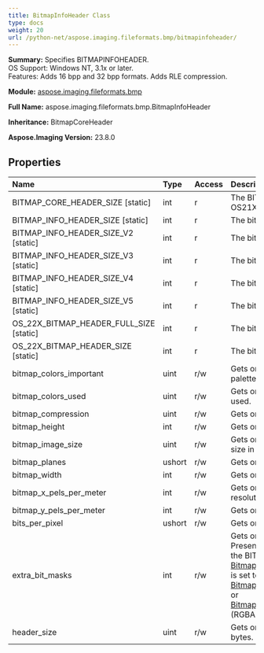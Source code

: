 ```yaml
---
title: BitmapInfoHeader Class
type: docs
weight: 20
url: /python-net/aspose.imaging.fileformats.bmp/bitmapinfoheader/
---
```


**Summary:** Specifies BITMAPINFOHEADER. <br/>                OS Support: Windows NT, 3.1x or later.<br/>                Features: Adds 16 bpp and 32 bpp formats. Adds RLE compression.

**Module:** [aspose.imaging.fileformats.bmp](/imaging/python-net/aspose.imaging.fileformats.bmp/)

**Full Name:** aspose.imaging.fileformats.bmp.BitmapInfoHeader

**Inheritance:** BitmapCoreHeader

**Aspose.Imaging Version:** 23.8.0

## **Properties**
| **Name** | **Type** | **Access** | **Description** |
| :- | :- | :- | :- |
| BITMAP_CORE_HEADER_SIZE [static] | int | r | The BITMAPCOREHEADER aka OS21XBITMAPHEADER header size |
| BITMAP_INFO_HEADER_SIZE [static] | int | r | The bitmap information header size v3 |
| BITMAP_INFO_HEADER_SIZE_V2 [static] | int | r | The bitmap information header size v2 |
| BITMAP_INFO_HEADER_SIZE_V3 [static] | int | r | The bitmap information header size v3 |
| BITMAP_INFO_HEADER_SIZE_V4 [static] | int | r | The bitmap information header size v4 |
| BITMAP_INFO_HEADER_SIZE_V5 [static] | int | r | The bitmap information header size v5 |
| OS_22X_BITMAP_HEADER_FULL_SIZE [static] | int | r | The bitmap core header2 size |
| OS_22X_BITMAP_HEADER_SIZE [static] | int | r | The bitmap core header2 size |
| bitmap_colors_important | uint | r/w | Gets or sets number of important palette colors. |
| bitmap_colors_used | uint | r/w | Gets or sets number of palette colors used. |
| bitmap_compression | uint | r/w | Gets or sets bitmap compression. |
| bitmap_height | int | r/w | Gets or sets bitmap height. |
| bitmap_image_size | uint | r/w | Gets or sets specifies bitmap raw data size in bytes. |
| bitmap_planes | ushort | r/w | Gets or sets number of planes. |
| bitmap_width | int | r/w | Gets or sets bitmap width. |
| bitmap_x_pels_per_meter | int | r/w | Gets or sets horizontal pixels resolution. |
| bitmap_y_pels_per_meter | int | r/w | Gets or sets vertical pixels resolution. |
| bits_per_pixel | ushort | r/w | Gets or sets bits per pixel count. |
| extra_bit_masks | int | r/w | Gets or sets the extra bit masks.<br/>            Present only in case the DIB header is the BITMAPINFOHEADER and the [BitmapInfoHeader.bitmap_compression](/imaging/python-net/aspose.imaging.fileformats.bmp/bitmapinfoheader/) is set to either [BitmapCompression.BITFIELDS](/imaging/python-net/aspose.imaging.fileformats.bmp/bitmapcompression/) (RGB) or [BitmapCompression.ALPHA_BITFIELDS](/imaging/python-net/aspose.imaging.fileformats.bmp/bitmapcompression/) (RGBA). |
| header_size | uint | r/w | Gets or sets size of this structure in bytes. |


